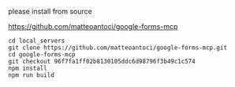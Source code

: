 please install from source

https://github.com/matteoantoci/google-forms-mcp


```
cd local_servers
git clone https://github.com/matteoantoci/google-forms-mcp.git
cd google-forms-mcp
git checkout 96f7fa1ff02b8130105ddc6d98796f3b49c1c574
npm install
npm run build
```
